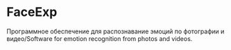 # FaceExp
Программное обеспечение для распознавание эмоций по фотографии и видео/Software for emotion recognition from photos and videos.
